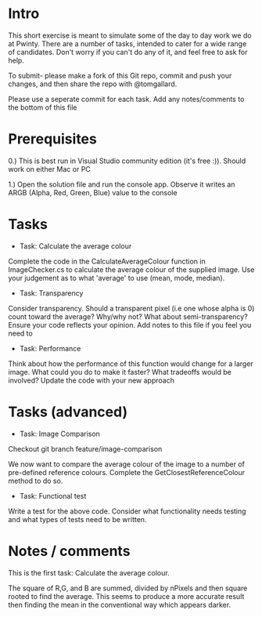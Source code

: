 ﻿# Intro

This short exercise is meant to simulate some of the day to day work we do at Pwinty. There are a number of tasks, intended to cater for a wide range of candidates. Don't worry if you can't do any of it, and feel free to ask for help.

To submit- please make a fork of this Git repo, commit and push your changes, and then share the repo with @tomgallard. 

Please use a seperate commit for each task. Add any notes/comments to the bottom of this file

# Prerequisites

0.) This is best run in Visual Studio community edition (it's free :)). Should work on either Mac or PC

1.) Open the solution file and run the console app. Observe it writes an ARGB (Alpha, Red, Green, Blue) value to the console

# Tasks

- Task: Calculate the average colour

Complete the code in the CalculateAverageColour function in ImageChecker.cs to calculate the average colour of the supplied image. Use your judgement as to what 'average' to use (mean, mode, median).

- Task: Transparency

Consider transparency. Should a transparent pixel (i.e one whose alpha is 0) count toward the average? Why/why not? What about semi-transparency? Ensure your code reflects your opinion. Add notes to this file if you feel you need to

- Task: Performance

Think about how the performance of this function would change for a larger image. What could you do to make it faster? What 
tradeoffs would be involved? Update the code with your new approach

# Tasks (advanced)

- Task: Image Comparison

Checkout git branch feature/image-comparison

We now want to compare the average colour of the image to a number of pre-defined reference colours. Complete the GetClosestReferenceColour method to do so.

- Task: Functional test

Write a test for the above code. Consider what functionality needs testing and what types of tests need to be written.

# Notes / comments

This is the first task: Calculate the average colour.

The square of R,G, and B are summed, divided by nPixels and then square rooted to find the average. This seems to produce a more accurate result then finding the mean in the conventional way which appears darker. 